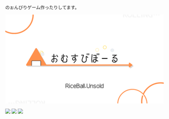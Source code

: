 のぉんびりゲーム作ったりしてます。

<!--
**UnsoldRB/UnsoldRB** is a ✨ _special_ ✨ repository because its `README.md` (this file) appears on your GitHub profile.

Here are some ideas to get you started:

- 🔭 I’m currently working on ...
- 🌱 I’m currently learning ...
- 👯 I’m looking to collaborate on ...
- 🤔 I’m looking for help with ...
- 💬 Ask me about ...
- 📫 How to reach me: ...
- 😄 Pronouns: ...
- ⚡ Fun fact: ...
-->

[![RiceBall's GitHub Banner](./profile.png)]()

![](https://img.shields.io/badge/C++-1572B6?style=flat&logo=html5&logoColor=white) ![](https://img.shields.io/badge/C#-1572B6?style=flat&logo=html5&logoColor=white) ![](https://img.shields.io/badge/Java-1572B6?style=flat&logo=html5&logoColor=white)
